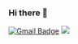 ### Hi there 👋
[![Gmail Badge](https://img.shields.io/badge/Gmail-d14836?style=flat-square&logo=Gmail&logoColor=white&link=mailto:dlskawns96@gmail.com)](mailto:dlskawns96@gmail.com) <a href="https://velog.io/@dlskawns96"><img src="https://img.shields.io/badge/Blog-3DDC84?style=flat-square&logo=Blogger&logoColor=white"/></a>
	
<!--
**dlskawns96/dlskawns96** is a ✨ _special_ ✨ repository because its `README.md` (this file) appears on your GitHub profile.

Here are some ideas to get you started:

- 🔭 I’m currently working on ...
- 🌱 I’m currently learning ...
- 👯 I’m looking to collaborate on ...
- 🤔 I’m looking for help with ...
- 💬 Ask me about ...
- 📫 How to reach me: ...
- 😄 Pronouns: ...
- ⚡ Fun fact: ...
-->
